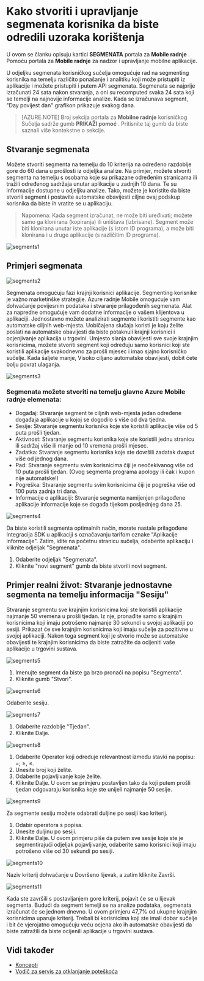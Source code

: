 <properties 
   pageTitle="Azure mobilne radnje korisničko sučelje - segmenata" 
   description="Saznajte kako stvarati i upravljati segmenata korisnika da biste odredili uzoraka korištenja pomoću Azure Mobile radnje" 
   services="mobile-engagement" 
   documentationCenter="" 
   authors="piyushjo" 
   manager="dwrede" 
   editor=""/>

<tags
   ms.service="mobile-engagement"
   ms.devlang="na"
   ms.topic="article"
   ms.tgt_pltfrm="mobile-multiple"
   ms.workload="mobile" 
   ms.date="08/19/2016"
   ms.author="piyushjo"/>

# <a name="how-to-create-and-manage-segments-of-users-to-identify-usage-patterns"></a>Kako stvoriti i upravljanje segmenata korisnika da biste odredili uzoraka korištenja

U ovom se članku opisuju kartici **SEGMENATA** portala za **Mobile radnje** . Pomoću portala za **Mobile radnje** za nadzor i upravljanje mobilne aplikacije.

U odjeljku segmenata korisničkog sučelja omogućuje rad na segmenting korisnika na temelju različito ponašanje i analitiku koji može pristupiti iz aplikacije i možete pristupiti i putem API segmenata. Segmenata se najprije izračunati 24 sata nakon stvaranja, a oni su recomputed svaka 24 sata koji se temelji na najnovije informacije analize. Kada se izračunava segment, "Day povijest dan" grafikon prikazuje svakog dana.


>[AZURE.NOTE] Broj sekcija portala za **Mobilne radnje** korisničkog Sučelja sadrže gumb **PRIKAŽI pomoć** . Pritisnite taj gumb da biste saznali više kontekstne o sekcije.

## <a name="create-segments"></a>Stvaranje segmenata
Možete stvoriti segmenta na temelju do 10 kriterija na određeno razdoblje gore do 60 dana u prošlosti iz odjeljka analize. Na primjer, možete stvoriti segmenta na temelju s osobama koje su prikazane određenim stranicama ili tražili određenog sadržaja unutar aplikacije u zadnjih 10 dana. Te su informacije dostupne u odjeljku analize. Tako, možete je koristite da biste stvorili segment i postavite automatske obavijesti ciljne ovaj podskup korisnika da biste ih vratite se u aplikaciju. 
 
> Napomena: Kada segment izračunat, ne može biti uređivati; možete samo ga klonirana (kopiranja) ili uništava (izbrisane). Segment može biti klonirana unutar iste aplikacije (s istom ID programa), a može biti klonirana i u druge aplikacije (s različitim ID programa). 
 
 ![segments1][35] 

## <a name="examples-segments"></a>Primjeri segmenata
 ![segments2][36]

Segmenata omogućuju fazi krajnji korisnici aplikacije.
Segmenting korisnike je važno marketinške strategije. Azure radnje Mobile omogućuje vam dohvaćanje povijesnim podataka i stvaranje prilagođenih segmenata. Alat za napredne omogućuje vam dodatne informacije o vašem klijentova u aplikaciji. Jednostavno možete analizirati segmente i koristiti segmente kao automatske ciljnih web-mjesta.
Uobičajena slučaja koristi je koju želite poslati na automatske obavijesti da biste potaknuli krajnji korisnici i ocjenjivanje aplikacija u trgovini. Umjesto slanja obavijesti sve svoje krajnjim korisnicima, možete stvoriti segment koji određuju samo korisnici koji ste koristili aplikacije svakodnevno za prošli mjesec i imao sjajno korisničko sučelje. Kada šaljete manje, Visoko ciljano automatske obavijesti, dobit ćete bolju povrat ulaganja.
 
 ![segments3][37]

### <a name="segments-you-can-create-based-on-the-major-azure-mobile-engagement-elements"></a>Segmenata možete stvoriti na temelju glavne Azure Mobile radnje elemenata:
- Događaj: Stvaranje segment te ciljnih web-mjesta jedan određene događaja aplikacije u kojoj se dogodilo s više od dva tjedna. 
- Sesije: Stvaranje segmentu korisnika koje ste koristili aplikacije više od 5 puta prošli tjedan.
- Aktivnost: Stvaranje segmentu korisnika koje ste koristili jednu stranicu ili sadržaj više ili manje od 10 vremena prošli mjesec.
- Zadatka: Stvaranje segmentu korisnika koje ste dovršili zadatak dvaput više od jednog dana.
- Pad: Stvaranje segmentu svim korisnicima čiji je neočekivanog više od 10 puta prošli tjedan. (Ovog segmenta programa apology ili čak i kupon nije automatske!)
- Pogreška: Stvaranje segmentu svim korisnicima čiji je pogreška više od 100 puta zadnja tri dana.
- Informacije o aplikaciji: Stvaranje segmenta namijenjen prilagođene aplikacije informacije koje se događa tijekom posljednjeg dana 25.
 
 ![segments4][38]

Da biste koristili segmenta optimalnih način, morate nastale prilagođene Integracija SDK u aplikaciji s označavanju tarifom oznake "Aplikacije informacije".
Zatim, idite na početnu stranicu sučelja, odaberite aplikaciju i kliknite odjeljak "Segmenata".

1. Odaberite odjeljak "Segmenata".
2. Kliknite "novi segment" gumb da biste stvorili novi segment.

## <a name="real-life-example-create-a-simple-segment-based-on-session-information"></a>Primjer realni život: Stvaranje jednostavne segmenta na temelju informacija "Sesiju"
Stvaranje segmentu sve krajnjim korisnicima koji ste koristili aplikacije najmanje 50 vremena u prošli tjedan. Iz nje, pronađite samo s krajnjim korisnicima koji imaju potrošeno najmanje 30 sekundi u svojoj aplikaciji po sesiji. Prikazat će sve krajnjim korisnicima koji imaju sučelje za pozitivne u svojoj aplikaciji. Nakon toga segment koji je stvorio može se automatske obavijesti te krajnjim korisnicima da biste zatražite da ocijeniti vaše aplikacije u trgovini sustava.
 
 ![segments5][39]

1. Imenujte segment da biste ga brzo pronaći na popisu "Segmenta".
2. Kliknite gumb "Stvori".
 
 ![segments6][40]

Odaberite sesiju.
 
 ![segments7][41]

1. Odaberite razdoblje "Tjedan".
2. Kliknite Dalje.
 
 ![segments8][42]

1. Odaberite Operator koji određuje relevantnost između stavki na popisu: =; ≥, ≤.
2. Unesite broj koji želite.
3. Odaberite pojavljivanje koje želite. 
4. Kliknite Dalje.
U ovom se primjeru postavljen tako da koji putem prošli tjedan odgovaraju korisnika koje ste unijeli najmanje 50 sesije.
 
 ![segments9][43]

Za segmente sesiju možete odabrati duljine po sesiji kao kriterij.

1. Odabir operatora s popisa.
2. Unesite duljinu po sesiji.
3. Kliknite Dalje.
U ovom primjeru piše da putem sve sesije koje ste je segmentirajući odjeljak pojavljivanje, odaberite samo korisnici koji imaju potrošeno više od 30 sekundi po sesiji.
 
 ![segments10][44]

Naziv kriterij dohvaćanje u Dovršeno lijevak, a zatim kliknite Završi.
 
 ![segments11][45]

Kada ste završili s postavljanjem gore kriterij, pojavit će se u lijevak segmenta.
Budući da segment temelji se na analize podataka, segmenata izračunat će se jednom dnevno.
U ovom primjeru 47,7% od ukupne krajnjim korisnicima uparuje kriterij. Trebali bi korisnicima koji ste imali dobar sučelje i bit će vjerojatno omogućuju veću ocjena ako ih automatske obavijesti da biste zatražili da biste ocijenili aplikacije u trgovini sustava.


## <a name="see-also"></a>Vidi također

- [Koncepti][Link 6]
- [Vodič za servis za otklanjanje poteškoća][Link 24]

<!--Image references-->
[1]: ./media/mobile-engagement-user-interface-navigation/navigation1.png
[2]: ./media/mobile-engagement-user-interface-home/home1.png
[3]: ./media/mobile-engagement-user-interface-home/home2.png
[4]: ./media/mobile-engagement-user-interface-home/home3.png
[5]: ./media/mobile-engagement-user-interface-home/home4.png
[6]: ./media/mobile-engagement-user-interface-home/home5.png
[7]: ./media/mobile-engagement-user-interface-my-account/myaccount1.png
[8]: ./media/mobile-engagement-user-interface-my-account/myaccount2.png
[9]: ./media/mobile-engagement-user-interface-my-account/myaccount3.png
[10]: ./media/mobile-engagement-user-interface-analytics/analytics1.png
[11]: ./media/mobile-engagement-user-interface-analytics/analytics2.png
[12]: ./media/mobile-engagement-user-interface-analytics/analytics3.png
[13]: ./media/mobile-engagement-user-interface-analytics/analytics4.png
[14]: ./media/mobile-engagement-user-interface-monitor/monitor1.png
[15]: ./media/mobile-engagement-user-interface-monitor/monitor2.png
[16]: ./media/mobile-engagement-user-interface-monitor/monitor3.png
[17]: ./media/mobile-engagement-user-interface-monitor/monitor4.png
[18]: ./media/mobile-engagement-user-interface-reach/reach1.png
[19]: ./media/mobile-engagement-user-interface-reach/reach2.png
[20]: ./media/mobile-engagement-user-interface-reach-campaign/Reach-Campaign1.png
[21]: ./media/mobile-engagement-user-interface-reach-campaign/Reach-Campaign2.png
[22]: ./media/mobile-engagement-user-interface-reach-campaign/Reach-Campaign3.png
[23]: ./media/mobile-engagement-user-interface-reach-campaign/Reach-Campaign4.png
[24]: ./media/mobile-engagement-user-interface-reach-campaign/Reach-Campaign5.png
[25]: ./media/mobile-engagement-user-interface-reach-campaign/Reach-Campaign6.png
[26]: ./media/mobile-engagement-user-interface-reach-campaign/Reach-Campaign7.png
[27]: ./media/mobile-engagement-user-interface-reach-campaign/Reach-Campaign8.png
[28]: ./media/mobile-engagement-user-interface-reach-campaign/Reach-Campaign9.png
[29]: ./media/mobile-engagement-user-interface-reach-criterion/Reach-Criterion1.png
[30]: ./media/mobile-engagement-user-interface-reach-content/Reach-Content1.png
[31]: ./media/mobile-engagement-user-interface-reach-content/Reach-Content2.png
[32]: ./media/mobile-engagement-user-interface-reach-content/Reach-Content3.png
[33]: ./media/mobile-engagement-user-interface-reach-content/Reach-Content4.png
[34]: ./media/mobile-engagement-user-interface-dashboard/dashboard1.png
[35]: ./media/mobile-engagement-user-interface-segments/segments1.png
[36]: ./media/mobile-engagement-user-interface-segments/segments2.png
[37]: ./media/mobile-engagement-user-interface-segments/segments3.png
[38]: ./media/mobile-engagement-user-interface-segments/segments4.png
[39]: ./media/mobile-engagement-user-interface-segments/segments5.png
[40]: ./media/mobile-engagement-user-interface-segments/segments6.png
[41]: ./media/mobile-engagement-user-interface-segments/segments7.png
[42]: ./media/mobile-engagement-user-interface-segments/segments8.png
[43]: ./media/mobile-engagement-user-interface-segments/segments9.png
[44]: ./media/mobile-engagement-user-interface-segments/segments10.png
[45]: ./media/mobile-engagement-user-interface-segments/segments11.png
[46]: ./media/mobile-engagement-user-interface-settings/settings1.png
[47]: ./media/mobile-engagement-user-interface-settings/settings2.png
[48]: ./media/mobile-engagement-user-interface-settings/settings3.png
[49]: ./media/mobile-engagement-user-interface-settings/settings4.png
[50]: ./media/mobile-engagement-user-interface-settings/settings5.png
[51]: ./media/mobile-engagement-user-interface-settings/settings6.png
[52]: ./media/mobile-engagement-user-interface-settings/settings7.png
[53]: ./media/mobile-engagement-user-interface-settings/settings8.png
[54]: ./media/mobile-engagement-user-interface-settings/settings9.png
[55]: ./media/mobile-engagement-user-interface-settings/settings10.png
[56]: ./media/mobile-engagement-user-interface-settings/settings11.png
[57]: ./media/mobile-engagement-user-interface-settings/settings12.png
[58]: ./media/mobile-engagement-user-interface-settings/settings13.png

<!--Link references-->
[Link 1]: mobile-engagement-user-interface.md
[Link 2]: mobile-engagement-troubleshooting-guide.md
[Link 3]: mobile-engagement-how-tos.md
[Link 4]: http://go.microsoft.com/fwlink/?LinkID=525553
[Link 5]: http://go.microsoft.com/fwlink/?LinkID=525554
[Link 6]: http://go.microsoft.com/fwlink/?LinkId=525555
[Link 7]: https://account.windowsazure.com/PreviewFeatures
[Link 8]: https://social.msdn.microsoft.com/Forums/azure/home?forum=azuremobileengagement
[Link 9]: http://azure.microsoft.com/services/mobile-engagement/
[Link 10]: http://azure.microsoft.com/documentation/services/mobile-engagement/
[Link 11]: http://azure.microsoft.com/pricing/details/mobile-engagement/
[Link 12]: mobile-engagement-user-interface-navigation.md
[Link 13]: mobile-engagement-user-interface-home.md
[Link 14]: mobile-engagement-user-interface-my-account.md
[Link 15]: mobile-engagement-user-interface-analytics.md
[Link 16]: mobile-engagement-user-interface-monitor.md
[Link 17]: mobile-engagement-user-interface-reach.md
[Link 18]: mobile-engagement-user-interface-segments.md
[Link 19]: mobile-engagement-user-interface-dashboard.md
[Link 20]: mobile-engagement-user-interface-settings.md
[Link 21]: mobile-engagement-troubleshooting-guide-analytics.md
[Link 22]: mobile-engagement-troubleshooting-guide-apis.md
[Link 23]: mobile-engagement-troubleshooting-guide-push-reach.md
[Link 24]: mobile-engagement-troubleshooting-guide-service.md
[Link 25]: mobile-engagement-troubleshooting-guide-sdk.md
[Link 26]: mobile-engagement-troubleshooting-guide-sr-info.md
[Link 27]: ../mobile-engagement-how-tos-first-push.md
[Link 28]: ../mobile-engagement-how-tos-test-campaign.md
[Link 29]: ../mobile-engagement-how-tos-personalize-push.md
[Link 30]: ../mobile-engagement-how-tos-differentiate-push.md
[Link 31]: ../mobile-engagement-how-tos-schedule-campaign.md
[Link 32]: ../mobile-engagement-how-tos-text-view.md
[Link 33]: ../mobile-engagement-how-tos-web-view.md
 
